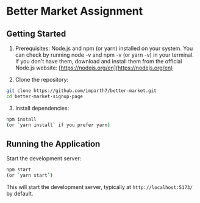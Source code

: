 # Better Market Assignment

## Getting Started

1. Prerequisites:
Node.js and npm (or yarn) installed on your system. You can check by running node -v and npm -v (or yarn -v) in your terminal. If you don't have them, download and install them from the official Node.js website: [https://nodejs.org/en](https://nodejs.org/en)

2. Clone the repository:
```bash
git clone https://github.com/imparth7/better-market.git
cd better-market-signup-page
```

3. Install dependencies:
```bash
npm install
(or `yarn install` if you prefer yarn)
```

## Running the Application

Start the development server:
```bash
npm start
(or `yarn start`)
```

This will start the development server, typically at `http://localhost:5173/` by default.
